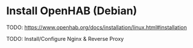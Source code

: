 # Install OpenHAB (Debian)

TODO: https://www.openhab.org/docs/installation/linux.html#installation

TODO: Install/Configure Nginx & Reverse Proxy

